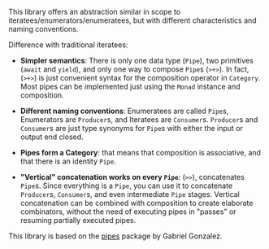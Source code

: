 This library offers an abstraction similar in scope to
iteratees/enumerators/enumeratees, but with different characteristics and
naming conventions.

Difference with traditional iteratees:

* **Simpler semantics**: There is only one data type (`Pipe`), two primitives
  (`await` and `yield`), and only one way to compose `Pipe`s (`>+>`).  In fact,
  (`>+>`) is just convenient syntax for the composition operator in `Category`.
  Most pipes can be implemented just using the `Monad` instance and
  composition.

* **Different naming conventions**: Enumeratees are called `Pipe`s, Enumerators
  are `Producer`s, and Iteratees are `Consumer`s.  `Producer`s and `Consumer`s
  are just type synonyms for `Pipe`s with either the input or output end
  closed.

* **Pipes form a Category**: that means that composition is associative, and
  that there is an identity `Pipe`.

* **"Vertical" concatenation works on every `Pipe`**: (`>>`),
  concatenates `Pipe`s. Since everything is a `Pipe`, you can use it to
  concatenate `Producer`s, `Consumer`s, and even intermediate `Pipe` stages.
  Vertical concatenation can be combined with composition to create elaborate
  combinators, without the need of executing pipes in "passes" or resuming
  partially executed pipes.

This library is based on the [pipes][1] package by Gabriel Gonzalez.

 [1]: http://hackage.haskell.org/package/pipes
